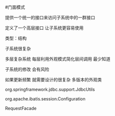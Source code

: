 #门面模式

提供一个统一的接口来访问子系统中的一群接口

定义了一个高层接口 让子系统更容易使用

类型：结构

子系统很复杂  


多层复杂系统  每层利用外观模式简化层间调用   最少知道

子系统的修改 会有风险

如果更新频繁  就需要设计的很复杂  多版本的外观类

org.springframework.jdbc.support.JdbcUtils

org.apache.ibatis.session.Configuration

RequestFacade